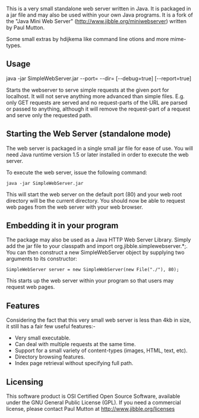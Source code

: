 This is a very small standalone web server written in Java. It is packaged in a jar file and may also be used within your own Java programs. It is a fork of the "Java Mini Web Server" (http://www.jibble.org/miniwebserver) written by Paul Mutton. 

Some small extras by hdijkema like command line otions and more mime-types.

## Usage

java -jar SimpleWebServer.jar --port=<portnr> --dir=<directory to serve> [--debug=true] [--report=true]

Starts the webserver to serve simple requests at the given port for localhost. It will not serve anything more advanced than simple files. E.g. only GET requests are served and no request-parts of the URL are parsed or passed to anything, although it will remove the request-part of a request and serve only the requested path.

## Starting the Web Server (standalone mode)
The web server is packaged in a single small jar file for ease of use. You will need Java runtime version 1.5 or later installed in order to execute the web server.

To execute the web server, issue the following command:

    java -jar SimpleWebServer.jar

This will start the web server on the default port (80) and your web root directory will be the current directory. You should now be able to request web pages from the web server with your web browser.

## Embedding it in your program
The package may also be used as a Java HTTP Web Server Library. Simply add the jar file to your classpath and import org.jibble.simplewebserver.*;. You can then construct a new SimpleWebServer object by supplying two arguments to its constructor:

    SimpleWebServer server = new SimpleWebServer(new File("./"), 80);

This starts up the web server within your program so that users may request web pages.

## Features
Considering the fact that this very small web server is less than 4kb in size, it still has a fair few useful features:-

* Very small executable.
* Can deal with multiple requests at the same time.
* Support for a small variety of content-types (images, HTML, text, etc).
* Directory browsing features.
* Index page retrieval without specifying full path.

## Licensing
This software product is OSI Certified Open Source Software, available under the GNU General Public License (GPL). If you need a commercial license, please contact Paul Mutton at http://www.jibble.org/licenses
